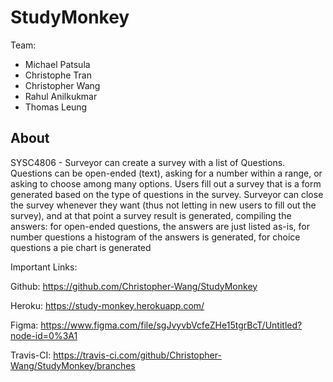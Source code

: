 # StudyMonkey

Team: 
* Michael Patsula
* Christophe Tran
* Christopher Wang
* Rahul Anilkukmar
* Thomas Leung

## About
SYSC4806 - Surveyor can create a survey with a list of Questions. Questions can be open-ended (text), asking for a number within a range, or asking to choose among many options.  Users fill out a survey that is a form generated based on the type of questions in the survey. Surveyor can close the survey whenever they want (thus not letting in new users to fill out the survey), and at that point a survey result is generated, compiling the answers: for open-ended questions, the answers are just listed as-is, for number questions a histogram of the answers is generated, for choice questions a pie chart is generated

Important Links:

Github: https://github.com/Christopher-Wang/StudyMonkey

Heroku: https://study-monkey.herokuapp.com/

Figma: https://www.figma.com/file/sgJvyvbVcfeZHe15tgrBcT/Untitled?node-id=0%3A1

Travis-CI: https://travis-ci.com/github/Christopher-Wang/StudyMonkey/branches